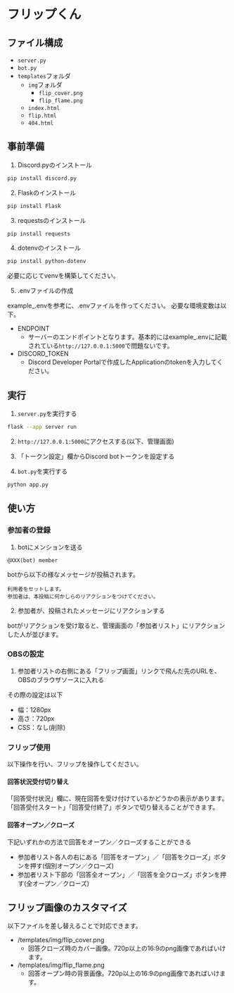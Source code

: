 # フリップくん

## ファイル構成

- `server.py`
- `bot.py`
- `templates`フォルダ
  - `img`フォルダ
    - `flip_cover.png`
    - `flip_flame.png`
  - `index.html`
  - `flip.html`
  - `404.html`

## 事前準備

1. Discord.pyのインストール

```Bash
pip install discord.py
```

2. Flaskのインストール

```Bash
pip install Flask
```

3. requestsのインストール

```Bash
pip install requests
```

4. dotenvのインストール

```Bash
pip install python-dotenv
```

必要に応じてvenvを構築してください。

5. .envファイルの作成

example_.envを参考に、.envファイルを作ってください。
必要な環境変数は以下。

- ENDPOINT
  - サーバーのエンドポイントとなります。基本的にはexample_.envに記載されている`http://127.0.0.1:5000`で問題ないです。
- DISCORD_TOKEN
  - Discord Developer Portalで作成したApplicationのtokenを入力してください。

## 実行

1. `server.py`を実行する

```Bash
flask --app server run
```

2. `http://127.0.0.1:5000`にアクセスする(以下、管理画面)

3. 「トークン設定」欄からDiscord botトークンを設定する

4. `bot.py`を実行する

```Bash
python app.py
```

## 使い方

### 参加者の登録

1. botにメンションを送る

```Plain
@XXX(bot) member
```

botから以下の様なメッセージが投稿されます。

```Plain
利用者をセットします。
参加者は、本投稿に何かしらのリアクションをつけてください。
```

2. 参加者が、投稿されたメッセージにリアクションする

botがリアクションを受け取ると、管理画面の「参加者リスト」にリアクションした人が並びます。

### OBSの設定

1. 参加者リストの右側にある「フリップ画面」リンクで飛んだ先のURLを、OBSのブラウザソースに入れる

その際の設定は以下

- 幅：1280px
- 高さ：720px
- CSS：なし(削除)

### フリップ使用

以下操作を行い、フリップを操作してください。

#### 回答状況受付切り替え

「回答受付状況」欄に、現在回答を受け付けているかどうかの表示があります。
「回答受付スタート」「回答受付終了」ボタンで切り替えることができます。

#### 回答オープン／クローズ

下記いずれかの方法で回答をオープン／クローズすることができる

- 参加者リスト各人の右にある「回答をオープン」／「回答をクローズ」ボタンを押す(個別オープン／クローズ)
- 参加者リスト下部の「回答全オープン」／「回答を全クローズ」ボタンを押す(全オープン／クローズ)

## フリップ画像のカスタマイズ

以下ファイルを差し替えることで対応できます。

- /templates/img/flip_cover.png
  - 回答クローズ時のカバー画像。720p以上の16:9のpng画像であればいけます。
- /templates/img/flip_flame.png
  - 回答オープン時の背景画像。720p以上の16:9のpng画像であればいけます。
